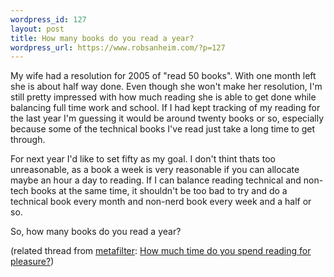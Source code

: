 ```yaml
--- 
wordpress_id: 127
layout: post
title: How many books do you read a year?
wordpress_url: https://www.robsanheim.com/?p=127
---
```

My wife had a resolution for 2005 of "read 50 books".  With one month left she is about half way done.  Even though she won't make her resolution, I'm still pretty impressed with how much reading she is able to get done while balancing full time work and school.  If I had kept tracking of my reading for the last year I'm guessing it would be around twenty books or so, especially because some of the technical books I've read just take a long time to get through.

For next year I'd like to set fifty as my goal.  I don't thint thats too unreasonable, as a book a week is very reasonable if you can allocate maybe an hour a day to reading.  If I can balance reading technical and non-tech books at the same time, it shouldn't be too bad to try and do a technical book every month and non-nerd book every week and a half or so.  

So, how many books do you read a year?  

(related thread from <a href="https://www.metafilter.com">metafilter</a>: <a href="https://ask.metafilter.com/mefi/27781">How much time do you spend reading for pleasure?</a>)
